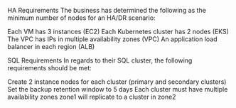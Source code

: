 HA Requirements
The business has determined the following as the minimum number of nodes for an HA/DR scenario:

Each VM has 3 instances (EC2)
Each Kubernetes cluster has 2 nodes (EKS)
The VPC has IPs in multiple availability zones (VPC)
An application load balancer in each region (ALB)

SQL Requirements
In regards to their SQL cluster, the following requirements should be met:

Create 2 instance nodes for each cluster (primary and secondary clusters)
Set the backup retention window to 5 days
Each cluster must have multiple availability zones
zone1 will replicate to a cluster in zone2
